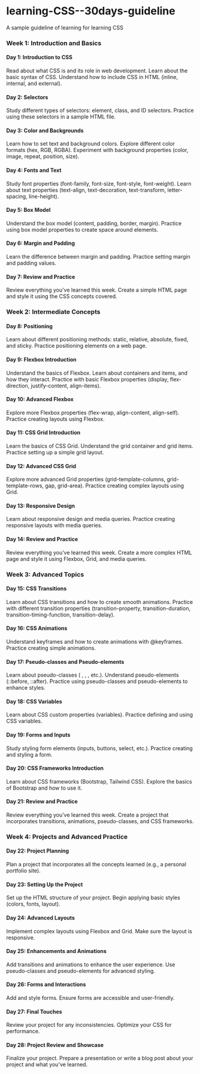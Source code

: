 # learning-CSS--30days-guideline
A sample guideline of learning for learning CSS

### Week 1: Introduction and Basics
#### Day 1: Introduction to CSS
Read about what CSS is and its role in web development.
Learn about the basic syntax of CSS.
Understand how to include CSS in HTML (inline, internal, and external).
#### Day 2: Selectors
Study different types of selectors: element, class, and ID selectors.
Practice using these selectors in a sample HTML file.
#### Day 3: Color and Backgrounds
Learn how to set text and background colors.
Explore different color formats (hex, RGB, RGBA).
Experiment with background properties (color, image, repeat, position, size).
#### Day 4: Fonts and Text
Study font properties (font-family, font-size, font-style, font-weight).
Learn about text properties (text-align, text-decoration, text-transform, letter-spacing, line-height).
#### Day 5: Box Model
Understand the box model (content, padding, border, margin).
Practice using box model properties to create space around elements.
#### Day 6: Margin and Padding
Learn the difference between margin and padding.
Practice setting margin and padding values.
#### Day 7: Review and Practice
Review everything you’ve learned this week.
Create a simple HTML page and style it using the CSS concepts covered.

### Week 2: Intermediate Concepts
#### Day 8: Positioning
Learn about different positioning methods: static, relative, absolute, fixed, and sticky.
Practice positioning elements on a web page.
#### Day 9: Flexbox Introduction
Understand the basics of Flexbox.
Learn about containers and items, and how they interact.
Practice with basic Flexbox properties (display, flex-direction, justify-content, align-items).
#### Day 10: Advanced Flexbox
Explore more Flexbox properties (flex-wrap, align-content, align-self).
Practice creating layouts using Flexbox.
#### Day 11: CSS Grid Introduction
Learn the basics of CSS Grid.
Understand the grid container and grid items.
Practice setting up a simple grid layout.
#### Day 12: Advanced CSS Grid
Explore more advanced Grid properties (grid-template-columns, grid-template-rows, gap, grid-area).
Practice creating complex layouts using Grid.
#### Day 13: Responsive Design
Learn about responsive design and media queries.
Practice creating responsive layouts with media queries.
#### Day 14: Review and Practice
Review everything you’ve learned this week.
Create a more complex HTML page and style it using Flexbox, Grid, and media queries.
### Week 3: Advanced Topics
#### Day 15: CSS Transitions
Learn about CSS transitions and how to create smooth animations.
Practice with different transition properties (transition-property, transition-duration, transition-timing-function, transition-delay).
#### Day 16: CSS Animations
Understand keyframes and how to create animations with @keyframes.
Practice creating simple animations.
#### Day 17: Pseudo-classes and Pseudo-elements
Learn about pseudo-classes (
,
,
, etc.).
Understand pseudo-elements (::before, ::after).
Practice using pseudo-classes and pseudo-elements to enhance styles.
#### Day 18: CSS Variables
Learn about CSS custom properties (variables).
Practice defining and using CSS variables.
#### Day 19: Forms and Inputs
Study styling form elements (inputs, buttons, select, etc.).
Practice creating and styling a form.
#### Day 20: CSS Frameworks Introduction
Learn about CSS frameworks (Bootstrap, Tailwind CSS).
Explore the basics of Bootstrap and how to use it.
#### Day 21: Review and Practice
Review everything you’ve learned this week.
Create a project that incorporates transitions, animations, pseudo-classes, and CSS frameworks.
### Week 4: Projects and Advanced Practice
#### Day 22: Project Planning
Plan a project that incorporates all the concepts learned (e.g., a personal portfolio site).
#### Day 23: Setting Up the Project
Set up the HTML structure of your project.
Begin applying basic styles (colors, fonts, layout).
#### Day 24: Advanced Layouts
Implement complex layouts using Flexbox and Grid.
Make sure the layout is responsive.
#### Day 25: Enhancements and Animations
Add transitions and animations to enhance the user experience.
Use pseudo-classes and pseudo-elements for advanced styling.
#### Day 26: Forms and Interactions
Add and style forms.
Ensure forms are accessible and user-friendly.
#### Day 27: Final Touches
Review your project for any inconsistencies.
Optimize your CSS for performance.
#### Day 28: Project Review and Showcase
Finalize your project.
Prepare a presentation or write a blog post about your project and what you’ve learned.

